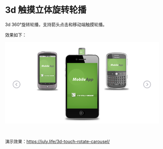# 3d 触摸立体旋转轮播

3d 360°旋转轮播，支持箭头点击和移动端触摸轮播。

效果如下：

![demo](images/demo.png)

​          

演示效果：https://july.life/3d-touch-rotate-carousel/